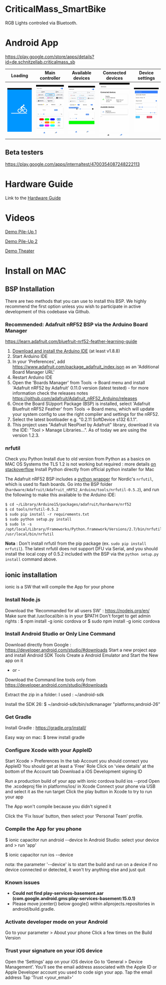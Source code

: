 # CriticalMass_SmartBike
RGB Lights controled via Bluetooth.

# Android App
https://play.google.com/store/apps/details?id=de.schnitzellab.criticalmass_sb

| Loading | Main controller | Available devices | Connected devices | Device settings
| --- | --- | --- | --- | --- |
| ![Loading screen](phone_app/resources/app_screenshots/00_loading.jpg "Loading screen") | ![Main controller](phone_app/resources/app_screenshots/01_main.jpg "Main controller") | ![Automatic mode](phone_app/resources/app_screenshots/02_automatic.jpg "Automatic mode") | ![Available and connected devices](phone_app/resources/app_screenshots/03_available_connected.jpg "Available and connected devices") | ![Device settings](phone_app/resources/app_screenshots/04_settings.jpg "Device settings")

## Beta testers
https://play.google.com/apps/internaltest/4700354087248222113

# Hardware Guide 
Link to the [Hardware Guide](periph_hw/README.md)

# Videos
[Demo Pile-Up 1](periph_hw/resources/videos/demo_pile_up.mp4?raw=true "Demo Pile-Up 1")

[Demo Pile-Up 2](periph_hw/resources/videos/demo_pile_up_2.mp4?raw=true "Demo Pile-Up 2")

[Demo Theater](periph_hw/resources/videos/demo_theater.mp4?raw=true "Demo Theater")

# Install on MAC
## BSP Installation

There are two methods that you can use to install this BSP. We highly recommend the first option unless you wish to participate in active development of this codebase via Github.

### Recommended: Adafruit nRF52 BSP via the Arduino Board Manager
https://learn.adafruit.com/bluefruit-nrf52-feather-learning-guide

 1. [Download and install the Arduino IDE](https://www.arduino.cc/en/Main/Software) (at least v1.8.8)
 2. Start Arduino IDE
 3. In your 'Preferences', add https://www.adafruit.com/package_adafruit_index.json as an 'Additional Board Manager URL'
 4. Restart Arduino IDE
 5. Open the 'Boards Manager' from Tools -> Board menu and install 'Adafruit nRF52 by Adafruit' 0.11.0 version (latest tested) - for more information check the releases notes https://github.com/adafruit/Adafruit_nRF52_Arduino/releases
 6. Once the Board SUpport Package (BSP) is installed, select 'Adafruit Bluefruit nRF52 Feather' from Tools -> Board menu, which will update your system config to use the right compiler and settings for the nRF52.
 7. Select the latest bootloader e.g. "0.2.11 SoftDevice s132 6.1.1".
 8. This project uses "Adafruit NeoPixel by Adafruit" library, download it via the IDE: "Tool > Manage Libraries...". As of today we are using the version 1.2.3.

### nrfutil

Check you Python Install due to old version from Python as a basics on MAC OS Systems the TLS 1.2 is not working but required : more details [on stackoverflow](https://stackoverflow.com/questions/16370583/pip-issue-installing-almost-any-library/16370731)
Install Python directly from official python installer for Mac

The Adafruit nRF52 BSP includes a [python wrapper](https://github.com/NordicSemiconductor/pc-nrfutil)
for Nordic's `nrfutil`, which is used to flash boards. Go into the BSP folder
(`hardware/Adafruit/Adafruit_nRF52_Arduino/tools/nrfutil-0.5.2`), and run the following to make
this available to the Arduino IDE:

```
$ cd ~/Library/Arduino15/packages/adafruit/hardware/nrf52
$ cd tools/nrfutil-0.5.2
$ sudo pip install -r requirements.txt
$ sudo python setup.py install
$ sudo ln -s /opt/local/Library/Frameworks/Python.framework/Versions/2.7/bin/nrfutil /usr/local/bin/nrfutil
```

**Nota** : Don't install nrfutil from the pip package (ex. `sudo pip install nrfutil`). The
latest nrfutil does not support DFU via Serial, and you should install the local copy of 0.5.2
included with the BSP via the `python setup.py install` command above.


## ionic installation

ionic is a SW that will compile the App for your phone

### Install Node.js

Download the 'Recommanded for all users SW' : https://nodejs.org/en/
Make sure that /usr/local/bin is in your $PATH
Don't forget to get admin rights : 
$ npm install -g ionic cordova
or
$ sudo npm install -g ionic cordova

### Install Android Studio or Only Line Command

Download directly from Google : https://developer.android.com/studio/#downloads
Start a new project app and install Android SDK Tools
Create a Android Emulator and Start the New app on it

- or - 

Download the Command line tools only from https://developer.android.com/studio/#downloads

Extract the zip in a folder:
I used : ~/android-sdk

Install the SDK 26:
$ ~/android-sdk/bin/sdkmanager "platforms;android-26" 


### Get Gradle

Install Gradle : https://gradle.org/install/

Easy way on mac:
$ brew install gradle

### Configure Xcode with your AppleID

Start Xcode > Preferences
In the tab Account you should connect you AppleID
You should get at least a 'Free' Role
Click on 'view details' at the bottom of the Account tab
Download a iOS Development signing ID

Run a production build of your app with ionic cordova build ios --prod
Open the .xcodeproj file in platforms/ios/ in Xcode
Connect your phone via USB and select it as the run target
Click the play button in Xcode to try to run your app

The App won't compile because you didn't signed it

Click the ‘Fix Issue’ button, then select your ‘Personal Team’ profile.

### Compile the App for you phone

$ ionic capacitor run android --device
In Android Studio: select your device and > run 'app' 

$ ionic capacitor run ios --device

nota: the parameter '--device' is to start the build and run on a device if no device connected or detected, it won't try anything else and just quit

### Known issues
+ **Could not find play-services-basement.aar (com.google.android.gms:play-services-basement:15.0.1)** 
 + Please move jcenter() below google() within allprojects.repositories in android/build.gradle.

### Activate developer mode on your Android

Go to your parameter > About your phone
Click a few times on the Build Version

### Trust your signature on your iOS device

Open the ‘Settings’ app on your iOS device
Go to ‘General > Device Management’. You’ll see the email address associated with the Apple ID or Apple Developer account you used to code sign your app.
Tap the email address
Tap ‘Trust <your_email>’

